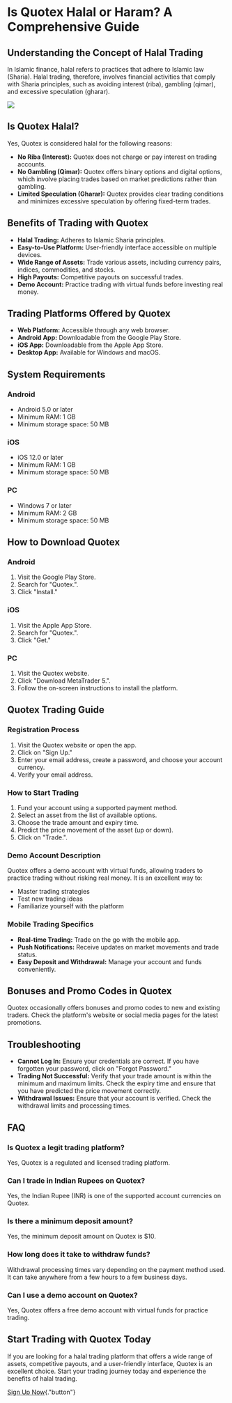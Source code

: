# Is Quotex Halal or Haram? A Comprehensive Guide

## Understanding the Concept of Halal Trading

In Islamic finance, halal refers to practices that adhere to Islamic law
(Sharia). Halal trading, therefore, involves financial activities that
comply with Sharia principles, such as avoiding interest (riba),
gambling (qimar), and excessive speculation (gharar).

[![](https://static.quotex.io/files/4_en/300_250.jpg)](https://traff.sbs/brokerqxlid)

## Is Quotex Halal?

Yes, Quotex is considered halal for the following reasons:

-   **No Riba (Interest):** Quotex does not charge or pay interest on
    trading accounts.
-   **No Gambling (Qimar):** Quotex offers binary options and digital
    options, which involve placing trades based on market predictions
    rather than gambling.
-   **Limited Speculation (Gharar):** Quotex provides clear trading
    conditions and minimizes excessive speculation by offering
    fixed-term trades.

## Benefits of Trading with Quotex

-   **Halal Trading:** Adheres to Islamic Sharia principles.
-   **Easy-to-Use Platform:** User-friendly interface accessible on
    multiple devices.
-   **Wide Range of Assets:** Trade various assets, including currency
    pairs, indices, commodities, and stocks.
-   **High Payouts:** Competitive payouts on successful trades.
-   **Demo Account:** Practice trading with virtual funds before
    investing real money.

## Trading Platforms Offered by Quotex

-   **Web Platform:** Accessible through any web browser.
-   **Android App:** Downloadable from the Google Play Store.
-   **iOS App:** Downloadable from the Apple App Store.
-   **Desktop App:** Available for Windows and macOS.

## System Requirements

### Android

-   Android 5.0 or later
-   Minimum RAM: 1 GB
-   Minimum storage space: 50 MB

### iOS

-   iOS 12.0 or later
-   Minimum RAM: 1 GB
-   Minimum storage space: 50 MB

### PC

-   Windows 7 or later
-   Minimum RAM: 2 GB
-   Minimum storage space: 50 MB

## How to Download Quotex

### Android

1.  Visit the Google Play Store.
2.  Search for "Quotex.".
3.  Click "Install."

### iOS

1.  Visit the Apple App Store.
2.  Search for "Quotex.".
3.  Click "Get."

### PC

1.  Visit the Quotex website.
2.  Click "Download MetaTrader 5.".
3.  Follow the on-screen instructions to install the platform.

## Quotex Trading Guide

### Registration Process

1.  Visit the Quotex website or open the app.
2.  Click on "Sign Up."
3.  Enter your email address, create a password, and choose your account
    currency.
4.  Verify your email address.

### How to Start Trading

1.  Fund your account using a supported payment method.
2.  Select an asset from the list of available options.
3.  Choose the trade amount and expiry time.
4.  Predict the price movement of the asset (up or down).
5.  Click on "Trade.".

### Demo Account Description

Quotex offers a demo account with virtual funds, allowing traders to
practice trading without risking real money. It is an excellent way to:

-   Master trading strategies
-   Test new trading ideas
-   Familiarize yourself with the platform

### Mobile Trading Specifics

-   **Real-time Trading:** Trade on the go with the mobile app.
-   **Push Notifications:** Receive updates on market movements and
    trade status.
-   **Easy Deposit and Withdrawal:** Manage your account and funds
    conveniently.

## Bonuses and Promo Codes in Quotex

Quotex occasionally offers bonuses and promo codes to new and existing
traders. Check the platform\'s website or social media pages for the
latest promotions.

## Troubleshooting

-   **Cannot Log In:** Ensure your credentials are correct. If you have
    forgotten your password, click on "Forgot Password."
-   **Trading Not Successful:** Verify that your trade amount is within
    the minimum and maximum limits. Check the expiry time and ensure
    that you have predicted the price movement correctly.
-   **Withdrawal Issues:** Ensure that your account is verified. Check
    the withdrawal limits and processing times.

## FAQ

### Is Quotex a legit trading platform?

Yes, Quotex is a regulated and licensed trading platform.

### Can I trade in Indian Rupees on Quotex?

Yes, the Indian Rupee (INR) is one of the supported account currencies
on Quotex.

### Is there a minimum deposit amount?

Yes, the minimum deposit amount on Quotex is \$10.

### How long does it take to withdraw funds?

Withdrawal processing times vary depending on the payment method used.
It can take anywhere from a few hours to a few business days.

### Can I use a demo account on Quotex?

Yes, Quotex offers a free demo account with virtual funds for practice
trading.

## Start Trading with Quotex Today

If you are looking for a halal trading platform that offers a wide range
of assets, competitive payouts, and a user-friendly interface, Quotex is
an excellent choice. Start your trading journey today and experience the
benefits of halal trading.

[Sign Up
Now](\%22https://broker-qx.pro/sign-up/?lid=1102511\%22){."button"}

